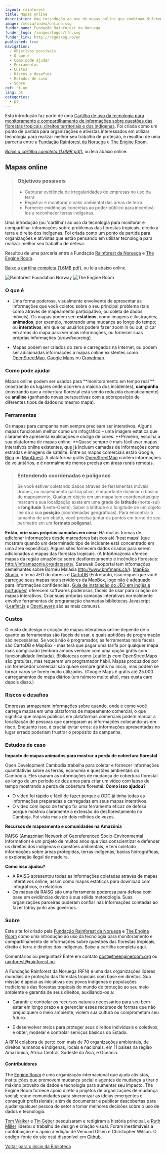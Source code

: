 ```yaml
---
layout: rainforest
title: Mapas online
description: Uma introdução ao uso de mapas online que combinam diferentes tipos de dados em projetos relacionados a florestas tropicais, para fins como monitoramento em tempo real (mostrando os lugares onde ocorrem a maioria dos incidentes), campanha (mostrando que a cobertura florestal está sendo reduzida dramaticamente) ou análise (ganhando novas perspectivas com a sobreposição de diferentes tipos de dados no mesmo mapa) . Parte do relatório <a href="https://library.theengineroom.org/rainforest-tech/">Tecnologia Rainforest</a> .
image: /media/index/online.svg
funder_name: Fundação Rainforest da Noruega
funder_logo: /images/logos/rfn.svg
funder_link: http://regnskog.no/en
published: true
navigation:
  - Objetivos possíveis
  - O que é
  - Como pode ajudar
  - Ferramentas
  - Custos
  - Riscos e desafios
  - Estudos de caso
  - Sobre
ref: rt-om
lang: pt
categories:
  - pt
---
```


Esta introdução faz parte de uma [Cartilha de uso da tecnologia para monitoramento e compartilhamento de informações sobre questões das florestas tropicais, direitos territoriais e dos indígenas](https://library.theengineroom.org/rainforest-tech). Foi criada como um ponto de partida para organizações e ativistas interessados em utilizar tecnologia para realizar melhor seu trabalho de proteção, e resultou de uma parceria entre a [Fundação Rainforest da Noruega](http://www.regnskog.no/en/) e [The Engine Room](https://theengineroom.org/).

*[Baixe a cartilha completa (1.6MB pdf).](http://d5i6is0eze552.cloudfront.net/documents/Publikasjoner/Andre-rapporter/Rainforest-tech-primer.pdf?mtime=20160704134642)* ou leia abaixo online.

## **Mapas online**

> ### Objetivos possíveis
>* Capturar evidência de irregularidades de empresas no uso da terra
>* Registrar e monitorar o valor ambiental das áreas de terra
>* Fornecer evidências concretas ao poder público para incentivá-los a reconhecer terras indígenas.</td>


Uma introdução (ou 'cartilha') ao uso da tecnologia para monitorar e compartilhar informações sobre problemas das florestas tropicais, direito à terra e direito dos indígenas. Foi criada como um ponto de partida para organizações e ativistas que estão pensando em utilizar tecnologia para realizar melhor seu trabalho de defesa.

Resultou de uma parceria entre a Fundação [Rainforest da Noruega](http://www.regnskog.no/en/) e [The Engine Room](https://theengineroom.org/).

[Baixe a cartilha completa (1.6MB pdf).](http://d5i6is0eze552.cloudfront.net/documents/Publikasjoner/Andre-rapporter/Rainforest-tech-primer.pdf?mtime=20160704134642) ou leia abaixo online.

![Rainforest Foundation Norway](/images/logos/rfn-dark.svg) ![The Engine Room](/images/logos/engineroom-dark.png)

### **O que é**

* Uma forma poderosa, visualmente envolvente de apresentar as informações que você coletou sobre o seu principal problema (tais como através de mapeamento participativo, ou coleta de dados móveis). Os mapas podem ser: **estáticos**, como imagens e ilustrações; **animados**, por exemplo, mostrando uma mudança ao longo do tempo; ou **interativos**, em que os usuários podem fazer zoom in ou out, clicar em áreas do mapa para ver mais informações, ou fornecer suas próprias informações (*crowdsourcing*)

* Mapas podem ser criados do zero e carregados na Internet, ou podem ser adicionadas informações a mapas online existentes como [OpenStreetMap](http://www.openstreetmap.org/), [Google Maps](https://www.google.com/maps/) ou [Crowdmap](https://crowdmap.com/).

### **Como pode ajudar**

Mapas online podem ser usados para **monitoramento em tempo real **(mostrando os lugares onde ocorrem a maioria dos incidentes), **campanha** (mostrando que a cobertura florestal está sendo reduzida dramaticamente) ou **análise** (ganhando novas perspectivas com a sobreposição de diferentes tipos de dados no mesmo mapa).

### **Ferramentas**

Os mapas para campanha nem sempre precisam ser interativos. Alguns mapas funcionam melhor como um infográfico – uma imagem estática que claramente apresenta explicações e código de cores. **Primeiro, escolha a sua plataforma de mapas online: **Quase sempre é mais fácil usar mapas interativos online existentes, que já incluem camadas de informações como estradas e imagens de satélite. Entre os mapas comerciais estão Google, [Bing](http://www.bing.com/maps/) ou [MapQuest](http://www.mapquest.com/). A plataforma grátis [OpenStreetMap](https://www.openstreetmap.org/) contém informações de voluntários, e é normalmente menos precisa em áreas rurais remotas.

> ### Entendendo coordenadas e polígonos
> Se você estiver coletando dados através de ferramentas móveis, drones, ou mapeamento participativo, é importante dominar o básico de mapeamento. Qualquer objeto em um mapa tem coordenadas que marcam a sua localização exata em uma grade de **latitude** (norte-sul) e **longitude** (Leste-Oeste). Saber a latitude e a longitude de um objeto lhe dá a sua **posição** (coordenadas geográficas). Para encontrar o tamanho de um objeto, você precisa juntar os pontos em torno de seu perímetro em um **formato poligonal**.


**Então, crie suas próprias camadas em cima:** Há muitas formas de adicionar informações desde marcadores básicos até ‘heat maps’ (que mostram quando um determinado tipo de incidente está concentrado em uma área específica). Alguns sites fornecem dados criados para serem adicionados a mapas das florestas tropicais. (A InfoAmazonia oferece mapas da região amazônica sobre desflorestamento e incêndios florestais: http://infoamazonia.org/datasets/. Sarawak Geoportal tem informações semelhantes sobre Bornéu Malásia http://www.bmfmaps.ch/). [MapBox Studio](https://www.mapbox.com/mapbox-studio), o tema JEO do dpress e [CartoDB](http://cartodb.com/) (Entretanto, isso requer que você carregue seus mapas nos servidores da MapBox, logo não é adequado para informações confidenciais. [Guia de instalação do JEO em inglês e português](http://geojournalism.org/2014/06/portugues-jeo-primeiros-passos/)) oferecem softwares poderosos, fáceis de usar para criação de mapas interativos. Criar suas próprias camadas interativas normalmente envolve ferramentas de programação chamadas bibliotecas Javascript ([Leaflet.js](http://leafletjs.com/) e [OpenLayers](http://www.openlayers.org/) são as mais comuns).

### **Custos**

O custo de design e criação de mapas interativos online depende de o quanto as ferramentas são fáceis de usar, e quais aptidões de programação são necessárias. Se você não é programador, as ferramentas mais fáceis são CartoDB e MapBox - mas terá que pagar uma tarifa por qualquer mapa mais complicado (embora ambos venham com uma opção grátis com funcionalidade limitada). Bibliotecas como Leaflet.js com OpenStreetMaps são gratuitas, mas requerem um programador hábil. Mapas produzidos por um fornecedor comercial são quase sempre grátis no início, mas podem se tornar caros se forem muito utilizados. (Google Maps é grátis até 25.000 carregamentos de mapa diários (um número muito alto), mas custa caro depois disso.)

### **Riscos e desafios**

Empresas armazenam informações sobre quando, onde e como você carrega mapas em uma plataforma de mapeamento comercial, o que significa que mapas públicos em plataformas comerciais podem marcar a localização de pessoas que carregaram as informações colocando-as em risco. Enquanto isso, é crucial evitar erros: as informações apresentadas no lugar errado poderiam frustrar o propósito da campanha.

### **Estudos de caso**

**Impacto de mapas animados para mostrar a perda de cobertura florestal**

Open Development Cambodia trabalha para coletar e fornecer informações quantitativas sobre as terras, economia e questões ambientais do Cambodia. Eles usaram as informações de mudança de cobertura florestal ao longo de um período de dez anos para criar um vídeo com lapso de tempo mostrando a perda de cobertura florestal.
**Como isso ajudou?**
- O vídeo foi rápido e fácil de fazer porque a ODC já tinha todas as informações preparadas e carregadas em seus mapas interativos.
- O vídeo com lapso de tempo foi uma ferramenta eficaz de defesa porque mostrou claramente a extensão do desflorestamento no Camboja. Foi visto mais de dois milhões de vezes.


**Recursos de mapeamento e comunidades na Amazônia**

RAISG (Amazonian Network of Georeferenced Socio-Environmental Information) é um projeto de muitos anos que visa conscientizar e defender os direitos dos indígenas e questões ambientais, e tem coletado informações sobre áreas protegidas, terras indígenas, bacias hidrográficas, e exploração ilegal de madeira.

**Como isso ajudou?**
- A RAISG apresentou todas as informações coletadas através de mapas interativos online, assim como mapas estáticos para download com infográficos, e relatórios.
- Os mapas da RAISG são uma ferramenta poderosa para defesa com base em evidências devido à sua sólida metodologia. Suas organizações parceiras puderam confiar nas informações coletadas ao fazer lobby junto aos governos.


### **Sobre**
Este site foi criado pela [Fundação Rainforest da Noruega](www.regnskog.no/en/) e [The Engine Room](//theengineroom.org) como uma introdução ao uso da tecnologia para monitoramento e compartilhamento de informações sobre questões das florestas tropicais, direito à terra e direitos dos indígenas. Baixe a cartilha completa aqui.

Comentários ou perguntas? Entre em contato [post@theengineroom.org](mailto:post@theengineroom.org) ou [rainforest@rainforest.no](rainforest@rainforest.no).

A Fundação Rainforest da Noruega (RFN) é uma das organizações líderes mundiais de proteção das florestas tropicais com base em direitos. Sua missão é apoiar as iniciativas dos povos indígenas e populações tradicionais das florestas tropicais do mundo de proteção ao seu meio ambiente e garantia de seus direitos, auxiliando-os a:

- Garantir e controlar os recursos naturais necessários para seu bem-estar em longo prazo e a gerenciar esses recursos de formas que não prejudiquem o meio ambiente, violem sua cultura ou comprometam seu futuro.

- E desenvolver meios para proteger seus direitos individuais e coletivos, e obter, modelar e controlar serviços básicos do Estado.

A RFN colabora de perto com mais de 70 organizações ambientais, de direitos humanos e indígenas, locais e nacionais, em 11 países na região Amazônica, África Central, Sudeste da Ásia, e Oceania.

#### **Contribuidores**
The [Engine Room](https://www.theengineroom.org) é uma organização internacional que ajuda ativistas, instituições que promovem mudança social e agentes de mudança a tirar o máximo proveito de dados e tecnologia para aumentar seu impacto. The Engine Room fornece apoio direto a projetos de organizações de mudança social; reúne comunidades para sincronizar as ideias emergentes e conseguir profissionais; além de documentar e publicar descobertas para ajudar qualquer pessoa do setor a tomar melhores decisões sobre o uso de dados e tecnologia.

[Tom Walker](https://www.theengineroom.org/our_team/tom-walker) e [Tin Geber](https://www.theengineroom.org/our_team/tin-geber/) pesquisaram e redigiram a história principal, e [Ruth Miller](http://ruthmiller.net/) liderou o trabalho de design e criação visual. Foram inestimáveis a contribuição e o apoio à edição de Vemund Olsen e Christopher Wilson. O código-fonte do site está disponível em [Github](https://github.com/the-engine-room/library/).

[Voltar para o início da Biblioteca](/pt/rainforest-tech)
